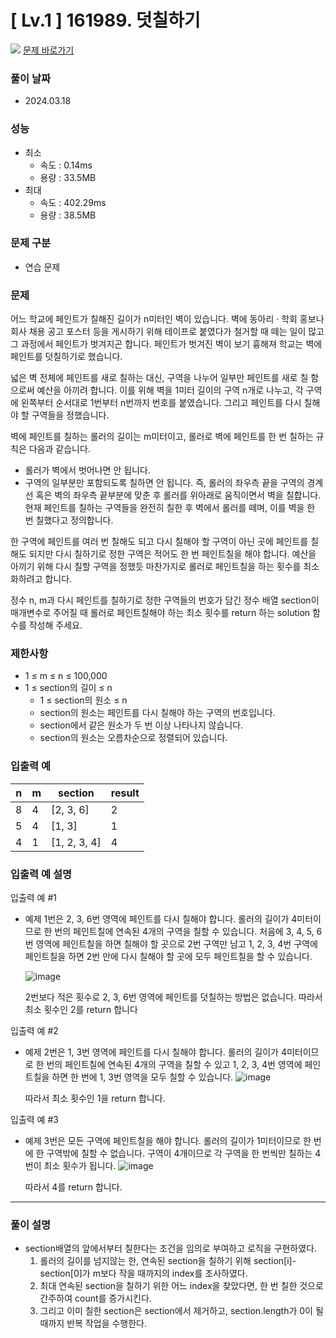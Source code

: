 # [ Lv.1 ] 161989. 덧칠하기

<img src="https://img.shields.io/badge/JavaScript-orange?style=flat&logo=javascript&logoColor=auto"/> [문제 바로가기](https://school.programmers.co.kr/learn/courses/30/lessons/161989)

### 풀이 날짜

- 2024.03.18

### 성능

- 최소
  - 속도 : 0.14ms
  - 용량 : 33.5MB
- 최대
  - 속도 : 402.29ms
  - 용량 : 38.5MB

### 문제 구분

- 연습 문제

### 문제

어느 학교에 페인트가 칠해진 길이가 n미터인 벽이 있습니다. 벽에 동아리 · 학회 홍보나 회사 채용 공고 포스터 등을 게시하기 위해 테이프로 붙였다가 철거할 때 떼는 일이 많고 그 과정에서 페인트가 벗겨지곤 합니다. 페인트가 벗겨진 벽이 보기 흉해져 학교는 벽에 페인트를 덧칠하기로 했습니다.

넓은 벽 전체에 페인트를 새로 칠하는 대신, 구역을 나누어 일부만 페인트를 새로 칠 함으로써 예산을 아끼려 합니다. 이를 위해 벽을 1미터 길이의 구역 n개로 나누고, 각 구역에 왼쪽부터 순서대로 1번부터 n번까지 번호를 붙였습니다. 그리고 페인트를 다시 칠해야 할 구역들을 정했습니다.

벽에 페인트를 칠하는 롤러의 길이는 m미터이고, 롤러로 벽에 페인트를 한 번 칠하는 규칙은 다음과 같습니다.

- 롤러가 벽에서 벗어나면 안 됩니다.
- 구역의 일부분만 포함되도록 칠하면 안 됩니다.
  즉, 롤러의 좌우측 끝을 구역의 경계선 혹은 벽의 좌우측 끝부분에 맞춘 후 롤러를 위아래로 움직이면서 벽을 칠합니다. 현재 페인트를 칠하는 구역들을 완전히 칠한 후 벽에서 롤러를 떼며, 이를 벽을 한 번 칠했다고 정의합니다.

한 구역에 페인트를 여러 번 칠해도 되고 다시 칠해야 할 구역이 아닌 곳에 페인트를 칠해도 되지만 다시 칠하기로 정한 구역은 적어도 한 번 페인트칠을 해야 합니다. 예산을 아끼기 위해 다시 칠할 구역을 정했듯 마찬가지로 롤러로 페인트칠을 하는 횟수를 최소화하려고 합니다.

정수 n, m과 다시 페인트를 칠하기로 정한 구역들의 번호가 담긴 정수 배열 section이 매개변수로 주어질 때 롤러로 페인트칠해야 하는 최소 횟수를 return 하는 solution 함수를 작성해 주세요.

### 제한사항

- 1 ≤ m ≤ n ≤ 100,000
- 1 ≤ section의 길이 ≤ n
  - 1 ≤ section의 원소 ≤ n
  - section의 원소는 페인트를 다시 칠해야 하는 구역의 번호입니다.
  - section에서 같은 원소가 두 번 이상 나타나지 않습니다.
  - section의 원소는 오름차순으로 정렬되어 있습니다.

### 입출력 예

| n   | m   | section      | result |
| --- | --- | ------------ | ------ |
| 8   | 4   | [2, 3, 6]    | 2      |
| 5   | 4   | [1, 3]       | 1      |
| 4   | 1   | [1, 2, 3, 4] | 4      |

### 입출력 예 설명

입출력 예 #1

- 예제 1번은 2, 3, 6번 영역에 페인트를 다시 칠해야 합니다. 롤러의 길이가 4미터이므로 한 번의 페인트칠에 연속된 4개의 구역을 칠할 수 있습니다. 처음에 3, 4, 5, 6번 영역에 페인트칠을 하면 칠해야 할 곳으로 2번 구역만 남고 1, 2, 3, 4번 구역에 페인트칠을 하면 2번 만에 다시 칠해야 할 곳에 모두 페인트칠을 할 수 있습니다.

  ![image](https://grepp-programmers.s3.ap-northeast-2.amazonaws.com/files/production/7e657b3f-1e5b-4724-b053-9548b2cd17ba/img1.png)

  2번보다 적은 횟수로 2, 3, 6번 영역에 페인트를 덧칠하는 방법은 없습니다. 따라서 최소 횟수인 2를 return 합니다

입출력 예 #2

- 예제 2번은 1, 3번 영역에 페인트를 다시 칠해야 합니다. 롤러의 길이가 4미터이므로 한 번의 페인트칠에 연속된 4개의 구역을 칠할 수 있고 1, 2, 3, 4번 영역에 페인트칠을 하면 한 번에 1, 3번 영역을 모두 칠할 수 있습니다.
  ![image](https://grepp-programmers.s3.ap-northeast-2.amazonaws.com/files/production/fb5be7bd-e792-4317-9868-f11e7aaf6f03/img2.png)

  따라서 최소 횟수인 1을 return 합니다.

입출력 예 #3

- 예제 3번은 모든 구역에 페인트칠을 해야 합니다. 롤러의 길이가 1미터이므로 한 번에 한 구역밖에 칠할 수 없습니다. 구역이 4개이므로 각 구역을 한 번씩만 칠하는 4번이 최소 횟수가 됩니다.
  ![image](https://grepp-programmers.s3.ap-northeast-2.amazonaws.com/files/production/dddf1413-d81a-4199-a8e3-f10f58c59fcc/img3.png)

  따라서 4를 return 합니다.

---

### 풀이 설명

- section배열의 앞에서부터 칠한다는 조건을 임의로 부여하고 로직을 구현하였다.
  1. 롤러의 길이를 넘지않는 한, 연속된 section을 칠하기 위해 section[i]-section[0]가 m보다 작을 때까지의 index를 조사하였다.
  2. 최대 연속된 section을 칠하기 위한 어느 index을 찾았다면, 한 번 칠한 것으로 간주하여 count를 증가시킨다.
  3. 그리고 이미 칠한 section은 section에서 제거하고, section.length가 0이 될 때까지 반복 작업을 수행한다.
